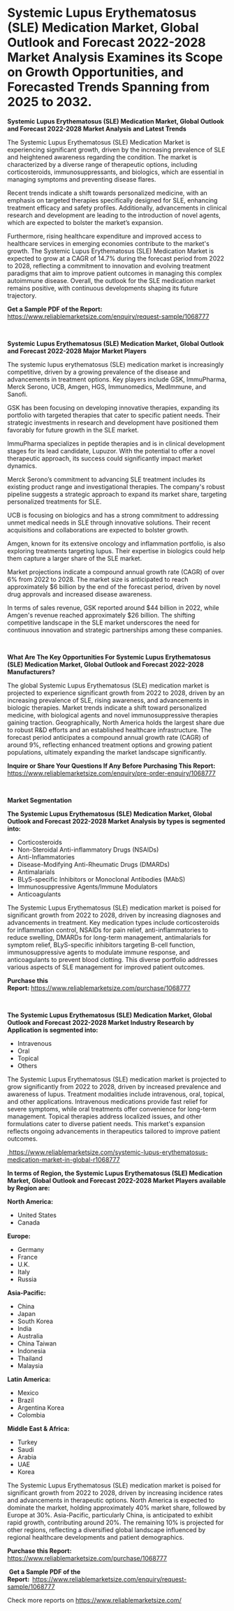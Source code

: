 <p><h1>Systemic Lupus Erythematosus (SLE) Medication Market, Global Outlook and Forecast 2022-2028 Market Analysis Examines its Scope on Growth Opportunities, and Forecasted Trends Spanning from 2025 to 2032.</h1></p><p><strong>Systemic Lupus Erythematosus (SLE) Medication Market, Global Outlook and Forecast 2022-2028 Market Analysis and Latest Trends</strong></p>
<p><p>The Systemic Lupus Erythematosus (SLE) Medication Market is experiencing significant growth, driven by the increasing prevalence of SLE and heightened awareness regarding the condition. The market is characterized by a diverse range of therapeutic options, including corticosteroids, immunosuppressants, and biologics, which are essential in managing symptoms and preventing disease flares. </p><p>Recent trends indicate a shift towards personalized medicine, with an emphasis on targeted therapies specifically designed for SLE, enhancing treatment efficacy and safety profiles. Additionally, advancements in clinical research and development are leading to the introduction of novel agents, which are expected to bolster the market’s expansion. </p><p>Furthermore, rising healthcare expenditure and improved access to healthcare services in emerging economies contribute to the market's growth. The Systemic Lupus Erythematosus (SLE) Medication Market is expected to grow at a CAGR of 14.7% during the forecast period from 2022 to 2028, reflecting a commitment to innovation and evolving treatment paradigms that aim to improve patient outcomes in managing this complex autoimmune disease. Overall, the outlook for the SLE medication market remains positive, with continuous developments shaping its future trajectory.</p></p>
<p><strong>Get a Sample PDF of the Report:&nbsp;</strong> <a href="https://www.reliablemarketsize.com/enquiry/request-sample/1068777?utm_campaign=2749&utm_medium=2&utm_source=Github&utm_content=ia&utm_term=21032025&utm_id=systemic-lupus-erythematosus-sle-medication-market-global-outlook-and-forecast-2022-2028">https://www.reliablemarketsize.com/enquiry/request-sample/1068777</a></p>
<p>&nbsp;</p>
<p><strong>Systemic Lupus Erythematosus (SLE) Medication Market, Global Outlook and Forecast 2022-2028 Major Market Players</strong></p>
<p><p>The systemic lupus erythematosus (SLE) medication market is increasingly competitive, driven by a growing prevalence of the disease and advancements in treatment options. Key players include GSK, ImmuPharma, Merck Serono, UCB, Amgen, HGS, Immunomedics, MedImmune, and Sanofi. </p><p>GSK has been focusing on developing innovative therapies, expanding its portfolio with targeted therapies that cater to specific patient needs. Their strategic investments in research and development have positioned them favorably for future growth in the SLE market.</p><p>ImmuPharma specializes in peptide therapies and is in clinical development stages for its lead candidate, Lupuzor. With the potential to offer a novel therapeutic approach, its success could significantly impact market dynamics.</p><p>Merck Serono’s commitment to advancing SLE treatment includes its existing product range and investigational therapies. The company's robust pipeline suggests a strategic approach to expand its market share, targeting personalized treatments for SLE.</p><p>UCB is focusing on biologics and has a strong commitment to addressing unmet medical needs in SLE through innovative solutions. Their recent acquisitions and collaborations are expected to bolster growth.</p><p>Amgen, known for its extensive oncology and inflammation portfolio, is also exploring treatments targeting lupus. Their expertise in biologics could help them capture a larger share of the SLE market.</p><p>Market projections indicate a compound annual growth rate (CAGR) of over 6% from 2022 to 2028. The market size is anticipated to reach approximately $6 billion by the end of the forecast period, driven by novel drug approvals and increased disease awareness.</p><p>In terms of sales revenue, GSK reported around $44 billion in 2022, while Amgen's revenue reached approximately $26 billion. The shifting competitive landscape in the SLE market underscores the need for continuous innovation and strategic partnerships among these companies.</p></p>
<p>&nbsp;</p>
<p><strong>What Are The Key Opportunities For Systemic Lupus Erythematosus (SLE) Medication Market, Global Outlook and Forecast 2022-2028 Manufacturers?</strong></p>
<p><p>The global Systemic Lupus Erythematosus (SLE) medication market is projected to experience significant growth from 2022 to 2028, driven by an increasing prevalence of SLE, rising awareness, and advancements in biologic therapies. Market trends indicate a shift toward personalized medicine, with biological agents and novel immunosuppressive therapies gaining traction. Geographically, North America holds the largest share due to robust R&D efforts and an established healthcare infrastructure. The forecast period anticipates a compound annual growth rate (CAGR) of around 9%, reflecting enhanced treatment options and growing patient populations, ultimately expanding the market landscape significantly.</p></p>
<p><strong>Inquire or Share Your Questions If Any Before Purchasing This Report:</strong> <a href="https://www.reliablemarketsize.com/enquiry/pre-order-enquiry/1068777?utm_campaign=2749&utm_medium=2&utm_source=Github&utm_content=ia&utm_term=21032025&utm_id=systemic-lupus-erythematosus-sle-medication-market-global-outlook-and-forecast-2022-2028">https://www.reliablemarketsize.com/enquiry/pre-order-enquiry/1068777</a></p>
<p>&nbsp;</p>
<p><strong>Market Segmentation</strong></p>
<p><strong>The Systemic Lupus Erythematosus (SLE) Medication Market, Global Outlook and Forecast 2022-2028 Market Analysis by types is segmented into:</strong></p>
<p><ul><li>Corticosteroids</li><li>Non-Steroidal Anti-inflammatory Drugs (NSAIDs)</li><li>Anti-Inflammatories</li><li>Disease-Modifying Anti-Rheumatic Drugs (DMARDs)</li><li>Antimalarials</li><li>BLyS-specific Inhibitors or Monoclonal Antibodies (MAbS)</li><li>Immunosuppressive Agents/Immune Modulators</li><li>Anticoagulants</li></ul></p>
<p><p>The Systemic Lupus Erythematosus (SLE) medication market is poised for significant growth from 2022 to 2028, driven by increasing diagnoses and advancements in treatment. Key medication types include corticosteroids for inflammation control, NSAIDs for pain relief, anti-inflammatories to reduce swelling, DMARDs for long-term management, antimalarials for symptom relief, BLyS-specific inhibitors targeting B-cell function, immunosuppressive agents to modulate immune response, and anticoagulants to prevent blood clotting. This diverse portfolio addresses various aspects of SLE management for improved patient outcomes.</p></p>
<p><strong>Purchase this Report:&nbsp;</strong><a href="https://www.reliablemarketsize.com/purchase/1068777?utm_campaign=2749&utm_medium=2&utm_source=Github&utm_content=ia&utm_term=21032025&utm_id=systemic-lupus-erythematosus-sle-medication-market-global-outlook-and-forecast-2022-2028">https://www.reliablemarketsize.com/purchase/1068777</a></p>
<p>&nbsp;</p>
<p><strong>The Systemic Lupus Erythematosus (SLE) Medication Market, Global Outlook and Forecast 2022-2028 Market Industry Research by Application is segmented into:</strong></p>
<p><ul><li>Intravenous</li><li>Oral</li><li>Topical</li><li>Others</li></ul></p>
<p><p>The Systemic Lupus Erythematosus (SLE) medication market is projected to grow significantly from 2022 to 2028, driven by increased prevalence and awareness of lupus. Treatment modalities include intravenous, oral, topical, and other applications. Intravenous medications provide fast relief for severe symptoms, while oral treatments offer convenience for long-term management. Topical therapies address localized issues, and other formulations cater to diverse patient needs. This market's expansion reflects ongoing advancements in therapeutics tailored to improve patient outcomes.</p></p>
<p><a href="https://www.reliablemarketsize.com/systemic-lupus-erythematosus-medication-market-in-global-r1068777?utm_campaign=2749&utm_medium=2&utm_source=Github&utm_content=ia&utm_term=21032025&utm_id=systemic-lupus-erythematosus-sle-medication-market-global-outlook-and-forecast-2022-2028">&nbsp;https://www.reliablemarketsize.com/systemic-lupus-erythematosus-medication-market-in-global-r1068777</a></p>
<p><strong>In terms of Region, the Systemic Lupus Erythematosus (SLE) Medication Market, Global Outlook and Forecast 2022-2028 Market Players available by Region are:</strong></p>
<p>
    <p> <strong> North America: </strong>
        <ul>
            <li>United States</li>
            <li>Canada</li>
        </ul>
        </p> 
    <p> <strong> Europe: </strong>
        <ul>
            <li>Germany</li>
            <li>France</li>
            <li>U.K.</li>
            <li>Italy</li>
            <li>Russia</li>
        </ul>
        </p> 
    <p> <strong> Asia-Pacific: </strong>
        <ul>
            <li>China</li>
            <li>Japan</li>
            <li>South Korea</li>
            <li>India</li>
            <li>Australia</li>
            <li>China Taiwan</li>
            <li>Indonesia</li>
            <li>Thailand</li>
            <li>Malaysia</li>
        </ul>
        </p> 
    <p> <strong> Latin America: </strong>
        <ul>
            <li>Mexico</li>
            <li>Brazil</li>
            <li>Argentina Korea</li>
            <li>Colombia</li>
        </ul>
        </p> 
    <p> <strong> Middle East & Africa: </strong>
        <ul>
            <li>Turkey</li>
            <li>Saudi</li>
            <li>Arabia</li>
            <li>UAE</li>
            <li>Korea</li>
        </ul>
    </p>
    </p>
<p><p>The Systemic Lupus Erythematosus (SLE) medication market is poised for significant growth from 2022 to 2028, driven by increasing incidence rates and advancements in therapeutic options. North America is expected to dominate the market, holding approximately 40% market share, followed by Europe at 30%. Asia-Pacific, particularly China, is anticipated to exhibit rapid growth, contributing around 20%. The remaining 10% is projected for other regions, reflecting a diversified global landscape influenced by regional healthcare developments and patient demographics.</p></p>
<p><strong>Purchase this Report: </strong><a href="https://www.reliablemarketsize.com/purchase/1068777?utm_campaign=2749&utm_medium=2&utm_source=Github&utm_content=ia&utm_term=21032025&utm_id=systemic-lupus-erythematosus-sle-medication-market-global-outlook-and-forecast-2022-2028">https://www.reliablemarketsize.com/purchase/1068777</a></p>
<p>&nbsp;<strong>Get a Sample PDF of the Report:&nbsp;&nbsp;</strong><a href="https://www.reliablemarketsize.com/enquiry/request-sample/1068777?utm_campaign=2749&utm_medium=2&utm_source=Github&utm_content=ia&utm_term=21032025&utm_id=systemic-lupus-erythematosus-sle-medication-market-global-outlook-and-forecast-2022-2028">https://www.reliablemarketsize.com/enquiry/request-sample/1068777</a></p>
<p><strong></strong></p>
<p>Check more reports on <a href="https://www.reliablemarketsize.com/?utm_campaign=2749&utm_medium=2&utm_source=Github&utm_content=ia&utm_term=21032025&utm_id=systemic-lupus-erythematosus-sle-medication-market-global-outlook-and-forecast-2022-2028">https://www.reliablemarketsize.com/</a></p>